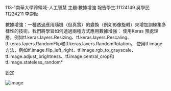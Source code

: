 113-1南華大學跨領域-人工智慧 主題:數據增強
報告學生:11124149 吳學民 11224211 李崇勛

數據增強：一種透過應用隨機（但真實）的變換（例如影像旋轉）來增加訓練集多樣性的技術。我們將學習如何透過兩種方式應用數據增強：
使用Keras 預處理層，例如tf.keras.layers.Resizing、tf.keras.layers.Rescaling、tf.keras.layers.RandomFlip和tf.keras.layers.RandomRotation。
使用tf.image方法，例如tf.image.flip_left_right、tf.image.rgb_to_grayscale、tf.image.adjust_brightness、tf.image.central_crop和tf.image.stateless_random*

設定

![image](https://github.com/user-attachments/assets/9fc61a1a-3bbf-406c-8b71-197458985237)
